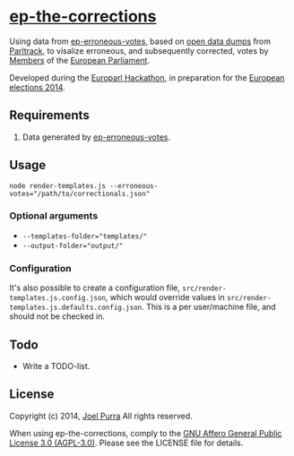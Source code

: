 # [ep-the-corrections](https://github.com/joelpurra/ep-the-corrections)

Using data from [ep-erroneous-votes](https://github.com/joelpurra/ep-erroneous-votes), based on [open data dumps](http://parltrack.euwiki.org/dumps) from [Parltrack](http://parltrack.euwiki.org/), to visalize erroneous, and subsequently corrected, votes by [Members](http://www.europarl.europa.eu/meps/) of the [European Parliament](http://www.europarl.europa.eu/).

Developed during the [Europarl Hackathon](http://europarl.me/), in preparation for the [European elections 2014](http://www.elections2014.eu/).



## Requirements

1. Data generated by [ep-erroneous-votes](https://github.com/joelpurra/ep-erroneous-votes).



## Usage

`node render-templates.js --erroneous-votes="/path/to/correctionals.json"`

### Optional arguments

- `--templates-folder="templates/"`
- `--output-folder="output/"`

### Configuration

It's also possible to create a configuration file, `src/render-templates.js.config.json`, which would override values in `src/render-templates.js.defaults.config.json`. This is a per user/machine file, and should not be checked in.



## Todo

- Write a TODO-list.



## License

Copyright (c) 2014, [Joel Purra](http://joelpurra.com/) All rights reserved.

When using ep-the-corrections, comply to the [GNU Affero General Public License 3.0 (AGPL-3.0)](https://en.wikipedia.org/wiki/Affero_General_Public_License). Please see the LICENSE file for details.
